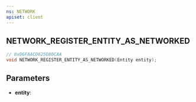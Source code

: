 ```yaml
---
ns: NETWORK
apiset: client
---
```

## NETWORK_REGISTER_ENTITY_AS_NETWORKED

```c
// 0x06FAACD625D80CAA
void NETWORK_REGISTER_ENTITY_AS_NETWORKED(Entity entity);
```


## Parameters
* **entity**:



